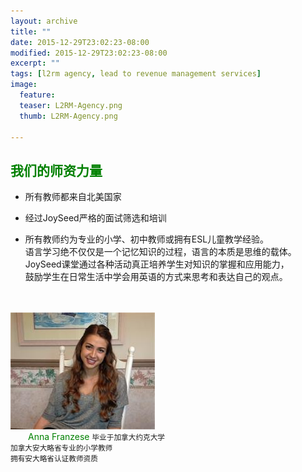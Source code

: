 ```yaml
---
layout: archive
title: ""
date: 2015-12-29T23:02:23-08:00
modified: 2015-12-29T23:02:23-08:00
excerpt: ""
tags: [l2rm agency, lead to revenue management services]
image:
  feature:
  teaser: L2RM-Agency.png
  thumb: L2RM-Agency.png

---
```

## <font color="green">我们的师资力量</font>
* 所有教师都来自北美国家    <br/>

* 经过JoySeed严格的面试筛选和培训    <br/>

* 所有教师约为专业的小学、初中教师或拥有ESL儿童教学经验。         <br/>
  语言学习绝不仅仅是一个记忆知识的过程，语言的本质是思维的载体。  <br/>      JoySeed课堂通过各种活动真正培养学生对知识的掌握和应用能力，     <br/>
  鼓励学生在日常生活中学会用英语的方式来思考和表达自己的观点。    <br/><br/><br/>
  
<div align="left">
<img src="../images/anna.jpg"  alt="class teacher"/>
</div>
 <font color="green">&emsp;&emsp;Anna Franzese</font>
 <small>毕业于加拿大约克大学          <br/>
 加拿大安大略省专业的小学教师         <br/>
 拥有安大略省认证教师资质</small>
 

